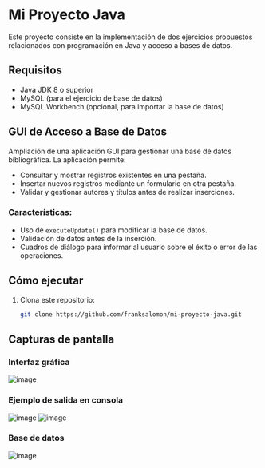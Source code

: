 # Mi Proyecto Java

Este proyecto consiste en la implementación de dos ejercicios propuestos relacionados con programación en Java y acceso a bases de datos.

## Requisitos
- Java JDK 8 o superior
- MySQL (para el ejercicio de base de datos)
- MySQL Workbench (opcional, para importar la base de datos)

## GUI de Acceso a Base de Datos
Ampliación de una aplicación GUI para gestionar una base de datos bibliográfica. La aplicación permite:
- Consultar y mostrar registros existentes en una pestaña.
- Insertar nuevos registros mediante un formulario en otra pestaña.
- Validar y gestionar autores y títulos antes de realizar inserciones.

### Características:
- Uso de `executeUpdate()` para modificar la base de datos.
- Validación de datos antes de la inserción.
- Cuadros de diálogo para informar al usuario sobre el éxito o error de las operaciones.

## Cómo ejecutar
1. Clona este repositorio:
   ```bash
   git clone https://github.com/franksalomon/mi-proyecto-java.git

## Capturas de pantalla

### Interfaz gráfica
![image](https://github.com/user-attachments/assets/52c18bee-5bb9-47ca-b18a-a8fc45a3a178)

### Ejemplo de salida en consola
![image](https://github.com/user-attachments/assets/315e8e4c-c7e6-4081-b35e-31210ef217fb)
![image](https://github.com/user-attachments/assets/7a6e78e5-d710-45c5-80f2-a449ecbdff4c)

### Base de datos
![image](https://github.com/user-attachments/assets/fd6cae29-f789-4695-9643-035fb73b7e4c)




